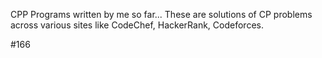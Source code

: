 CPP Programs written by me so far... These are solutions of CP problems across various sites like CodeChef, HackerRank, Codeforces.  

#166
